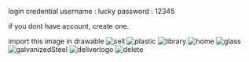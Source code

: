login credential
username : lucky
password : 12345

if you dont have account, create one.

import this image in drawable 
![sell](https://github.com/roberthouse38/Deliver.It/assets/120004417/426424a6-bb30-406c-8d20-d0f2fa73fa88)
![plastic](https://github.com/roberthouse38/Deliver.It/assets/120004417/c4d9e9db-d2cb-41fd-a30e-65d81b010c6f)
![library](https://github.com/roberthouse38/Deliver.It/assets/120004417/d40d7782-83dc-476c-8534-3943140f42a4)
![home](https://github.com/roberthouse38/Deliver.It/assets/120004417/fbf6c9d5-8a62-40c6-8968-b518f2206c1b)
![glass](https://github.com/roberthouse38/Deliver.It/assets/120004417/9449be54-86ff-4881-ac9f-a4cc72d1d997)
![galvanizedSteel](https://github.com/roberthouse38/Deliver.It/assets/120004417/373e00e9-ca7a-4890-9de6-00d12df07e6f)
![deliverlogo](https://github.com/roberthouse38/Deliver.It/assets/120004417/eb00f309-b12b-449a-850e-27ec799bd1aa)
![delete](https://github.com/roberthouse38/Deliver.It/assets/120004417/a09f807c-6894-42a3-9329-aa38b0597efd)
